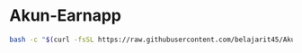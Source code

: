 # Akun-Earnapp

```bash
bash -c "$(curl -fsSL https://raw.githubusercontent.com/belajarit45/Akun-Earnapp/main/convert.sh)"
```

